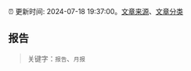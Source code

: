 :alarm_clock: 更新时间: 2024-07-18 19:37:00。[文章来源](/README.md)、[文章分类](/TAGS.md)

## 报告


> 关键字：`报告`、`月报`



